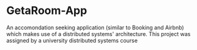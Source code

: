 # GetaRoom-App
An accomondation seeking application (similar to Booking and Airbnb) which makes use of a distributed systems' architecture. This project was assigned by a university distributed systems course 
